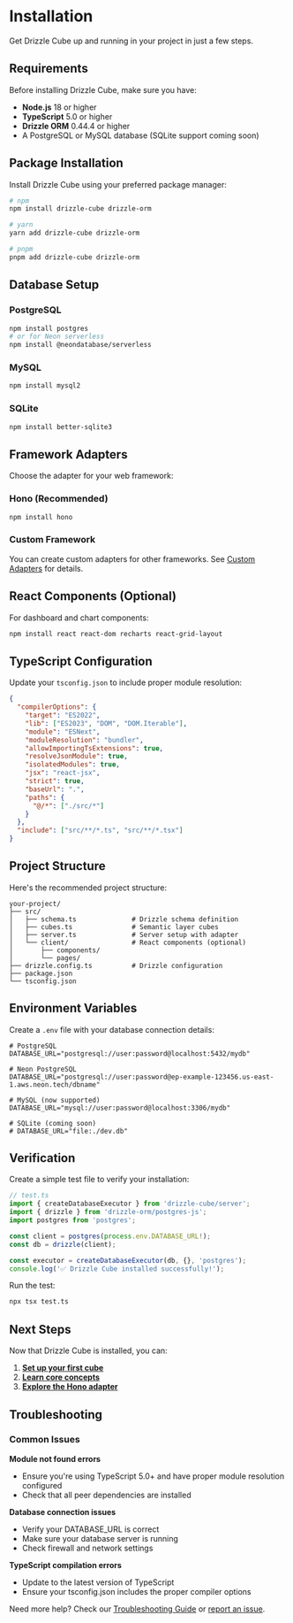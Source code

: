 # Installation

Get Drizzle Cube up and running in your project in just a few steps.

## Requirements

Before installing Drizzle Cube, make sure you have:

- **Node.js** 18 or higher
- **TypeScript** 5.0 or higher  
- **Drizzle ORM** 0.44.4 or higher
- A PostgreSQL or MySQL database (SQLite support coming soon)

## Package Installation

Install Drizzle Cube using your preferred package manager:

```bash
# npm
npm install drizzle-cube drizzle-orm

# yarn
yarn add drizzle-cube drizzle-orm

# pnpm
pnpm add drizzle-cube drizzle-orm
```

## Database Setup

### PostgreSQL

```bash
npm install postgres
# or for Neon serverless
npm install @neondatabase/serverless
```

### MySQL

```bash
npm install mysql2
```

### SQLite

```bash
npm install better-sqlite3
```

## Framework Adapters

Choose the adapter for your web framework:

### Hono (Recommended)

```bash
npm install hono
```

### Custom Framework

You can create custom adapters for other frameworks. See [Custom Adapters](/help/adapters/custom) for details.

## React Components (Optional)

For dashboard and chart components:

```bash
npm install react react-dom recharts react-grid-layout
```

## TypeScript Configuration

Update your `tsconfig.json` to include proper module resolution:

```json
{
  "compilerOptions": {
    "target": "ES2022",
    "lib": ["ES2023", "DOM", "DOM.Iterable"],
    "module": "ESNext",
    "moduleResolution": "bundler",
    "allowImportingTsExtensions": true,
    "resolveJsonModule": true,
    "isolatedModules": true,
    "jsx": "react-jsx",
    "strict": true,
    "baseUrl": ".",
    "paths": {
      "@/*": ["./src/*"]
    }
  },
  "include": ["src/**/*.ts", "src/**/*.tsx"]
}
```

## Project Structure

Here's the recommended project structure:

```
your-project/
├── src/
│   ├── schema.ts              # Drizzle schema definition
│   ├── cubes.ts               # Semantic layer cubes
│   ├── server.ts              # Server setup with adapter
│   └── client/                # React components (optional)
│       ├── components/
│       └── pages/
├── drizzle.config.ts          # Drizzle configuration
├── package.json
└── tsconfig.json
```

## Environment Variables

Create a `.env` file with your database connection details:

```env
# PostgreSQL
DATABASE_URL="postgresql://user:password@localhost:5432/mydb"

# Neon PostgreSQL  
DATABASE_URL="postgresql://user:password@ep-example-123456.us-east-1.aws.neon.tech/dbname"

# MySQL (now supported)
DATABASE_URL="mysql://user:password@localhost:3306/mydb"

# SQLite (coming soon)  
# DATABASE_URL="file:./dev.db"
```

## Verification

Create a simple test file to verify your installation:

```typescript
// test.ts
import { createDatabaseExecutor } from 'drizzle-cube/server';
import { drizzle } from 'drizzle-orm/postgres-js';
import postgres from 'postgres';

const client = postgres(process.env.DATABASE_URL!);
const db = drizzle(client);

const executor = createDatabaseExecutor(db, {}, 'postgres');
console.log('✅ Drizzle Cube installed successfully!');
```

Run the test:

```bash
npx tsx test.ts
```

## Next Steps

Now that Drizzle Cube is installed, you can:

1. [**Set up your first cube**](/help/getting-started/quick-start)
2. [**Learn core concepts**](/help/semantic-layer)  
3. [**Explore the Hono adapter**](/help/adapters/hono)

## Troubleshooting

### Common Issues

**Module not found errors**
- Ensure you're using TypeScript 5.0+ and have proper module resolution configured
- Check that all peer dependencies are installed

**Database connection issues**  
- Verify your DATABASE_URL is correct
- Make sure your database server is running
- Check firewall and network settings

**TypeScript compilation errors**
- Update to the latest version of TypeScript
- Ensure your tsconfig.json includes the proper compiler options

Need more help? Check our [Troubleshooting Guide](/help/advanced/troubleshooting) or [report an issue](https://github.com/cliftonc/drizzle-cube/issues).